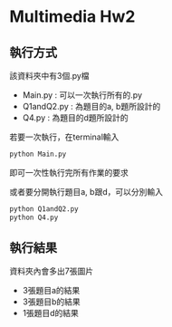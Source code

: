 # Multimedia Hw2

## 執行方式
該資料夾中有3個.py檔
- Main.py : 可以一次執行所有的.py
- Q1andQ2.py : 為題目的a, b題所設計的
- Q4.py : 為題目的d題所設計的

若要一次執行，在terminal輸入
```bash
python Main.py
```
即可一次性執行完所有作業的要求

或者要分開執行題目a, b跟d，可以分別輸入
```bash
python Q1andQ2.py
python Q4.py
```

## 執行結果
資料夾內會多出7張圖片
- 3張題目a的結果
- 3張題目b的結果
- 1張題目d的結果